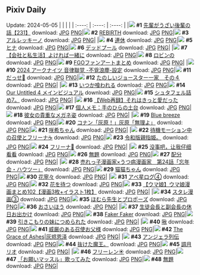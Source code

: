 ## Pixiv Daily
Update: 2024-05-05
|      |      |      |
| :----: | :----: | :----: |
|![](https://pixiv.microyu.workers.dev/c/240x480/img-master/img/2024/05/03/19/16/02/118392452_p0_master1200.jpg) **#1** [先輩がうざい後輩の話【231】](https://www.pixiv.net/artworks/118392452) download: [JPG](https://pixiv.microyu.workers.dev/img-original/img/2024/05/03/19/16/02/118392452_p0.jpg) [PNG](https://pixiv.microyu.workers.dev/img-original/img/2024/05/03/19/16/02/118392452_p0.png)|![](https://pixiv.microyu.workers.dev/c/240x480/img-master/img/2024/05/04/00/00/22/118402256_p0_master1200.jpg) **#2** [REBIRTH](https://www.pixiv.net/artworks/118402256) download: [JPG](https://pixiv.microyu.workers.dev/img-original/img/2024/05/04/00/00/22/118402256_p0.jpg) [PNG](https://pixiv.microyu.workers.dev/img-original/img/2024/05/04/00/00/22/118402256_p0.png)|![](https://pixiv.microyu.workers.dev/c/240x480/img-master/img/2024/05/04/00/00/28/118402302_p0_master1200.jpg) **#3** [アルレッキーノ](https://www.pixiv.net/artworks/118402302) download: [JPG](https://pixiv.microyu.workers.dev/img-original/img/2024/05/04/00/00/28/118402302_p0.jpg) [PNG](https://pixiv.microyu.workers.dev/img-original/img/2024/05/04/00/00/28/118402302_p0.png)|
|![](https://pixiv.microyu.workers.dev/c/240x480/img-master/img/2024/05/03/07/30/01/118377945_p0_master1200.jpg) **#4** [連休](https://www.pixiv.net/artworks/118377945) download: [JPG](https://pixiv.microyu.workers.dev/img-original/img/2024/05/03/07/30/01/118377945_p0.jpg) [PNG](https://pixiv.microyu.workers.dev/img-original/img/2024/05/03/07/30/01/118377945_p0.png)|![](https://pixiv.microyu.workers.dev/c/240x480/img-master/img/2024/05/03/00/00/07/118370203_p0_master1200.jpg) **#5** [ヒナ](https://www.pixiv.net/artworks/118370203) download: [JPG](https://pixiv.microyu.workers.dev/img-original/img/2024/05/03/00/00/07/118370203_p0.jpg) [PNG](https://pixiv.microyu.workers.dev/img-original/img/2024/05/03/00/00/07/118370203_p0.png)|![](https://pixiv.microyu.workers.dev/c/240x480/img-master/img/2024/05/04/00/21/09/118403407_p0_master1200.jpg) **#6** [デッドプール](https://www.pixiv.net/artworks/118403407) download: [JPG](https://pixiv.microyu.workers.dev/img-original/img/2024/05/04/00/21/09/118403407_p0.jpg) [PNG](https://pixiv.microyu.workers.dev/img-original/img/2024/05/04/00/21/09/118403407_p0.png)|
|![](https://pixiv.microyu.workers.dev/c/240x480/img-master/img/2024/05/03/12/00/15/118382547_p0_master1200.jpg) **#7** [【会社と私生活】よければ一緒に](https://www.pixiv.net/artworks/118382547) download: [JPG](https://pixiv.microyu.workers.dev/img-original/img/2024/05/03/12/00/15/118382547_p0.jpg) [PNG](https://pixiv.microyu.workers.dev/img-original/img/2024/05/03/12/00/15/118382547_p0.png)|![](https://pixiv.microyu.workers.dev/c/240x480/img-master/img/2024/05/03/00/34/44/118371756_p0_master1200.jpg) **#8** [ロビンの](https://www.pixiv.net/artworks/118371756) download: [JPG](https://pixiv.microyu.workers.dev/img-original/img/2024/05/03/00/34/44/118371756_p0.jpg) [PNG](https://pixiv.microyu.workers.dev/img-original/img/2024/05/03/00/34/44/118371756_p0.png)|![](https://pixiv.microyu.workers.dev/c/240x480/img-master/img/2024/05/03/17/00/21/118388876_p0_master1200.jpg) **#9** [FGOファンアートまとめ](https://www.pixiv.net/artworks/118388876) download: [JPG](https://pixiv.microyu.workers.dev/img-original/img/2024/05/03/17/00/21/118388876_p0.jpg) [PNG](https://pixiv.microyu.workers.dev/img-original/img/2024/05/03/17/00/21/118388876_p0.png)|
|![](https://pixiv.microyu.workers.dev/c/240x480/img-master/img/2024/05/03/16/10/48/118387838_p0_master1200.jpg) **#10** [2024 アークナイツ 音律聯覚 -不覓浪塵-設定](https://www.pixiv.net/artworks/118387838) download: [JPG](https://pixiv.microyu.workers.dev/img-original/img/2024/05/03/16/10/48/118387838_p0.jpg) [PNG](https://pixiv.microyu.workers.dev/img-original/img/2024/05/03/16/10/48/118387838_p0.png)|![](https://pixiv.microyu.workers.dev/c/240x480/img-master/img/2024/05/04/18/25/26/118423802_p0_master1200.jpg) **#11** [だっせ💖](https://www.pixiv.net/artworks/118423802) download: [JPG](https://pixiv.microyu.workers.dev/img-original/img/2024/05/04/18/25/26/118423802_p0.jpg) [PNG](https://pixiv.microyu.workers.dev/img-original/img/2024/05/04/18/25/26/118423802_p0.png)|![](https://pixiv.microyu.workers.dev/c/240x480/img-master/img/2024/05/04/16/54/05/118421421_p0_master1200.jpg) **#12** [たのしいジョースター一家　その４](https://www.pixiv.net/artworks/118421421) download: [JPG](https://pixiv.microyu.workers.dev/img-original/img/2024/05/04/16/54/05/118421421_p0.jpg) [PNG](https://pixiv.microyu.workers.dev/img-original/img/2024/05/04/16/54/05/118421421_p0.png)|
|![](https://pixiv.microyu.workers.dev/c/240x480/img-master/img/2024/05/03/07/21/20/118377847_p0_master1200.jpg) **#13** [いつか喰われる](https://www.pixiv.net/artworks/118377847) download: [JPG](https://pixiv.microyu.workers.dev/img-original/img/2024/05/03/07/21/20/118377847_p0.jpg) [PNG](https://pixiv.microyu.workers.dev/img-original/img/2024/05/03/07/21/20/118377847_p0.png)|![](https://pixiv.microyu.workers.dev/c/240x480/img-master/img/2024/05/03/18/48/46/118391658_p0_master1200.jpg) **#14** [Our Untitled 4 メインビジュアル](https://www.pixiv.net/artworks/118391658) download: [JPG](https://pixiv.microyu.workers.dev/img-original/img/2024/05/03/18/48/46/118391658_p0.jpg) [PNG](https://pixiv.microyu.workers.dev/img-original/img/2024/05/03/18/48/46/118391658_p0.png)|![](https://pixiv.microyu.workers.dev/c/240x480/img-master/img/2024/05/03/01/27/05/118373086_p0_master1200.jpg) **#15** [シュタフェル詰め7。](https://www.pixiv.net/artworks/118373086) download: [JPG](https://pixiv.microyu.workers.dev/img-original/img/2024/05/03/01/27/05/118373086_p0.jpg) [PNG](https://pixiv.microyu.workers.dev/img-original/img/2024/05/03/01/27/05/118373086_p0.png)|
|![](https://pixiv.microyu.workers.dev/c/240x480/img-master/img/2024/05/04/21/43/49/118430015_p0_master1200.jpg) **#16** [【Web再録】それはきっと愛だった](https://www.pixiv.net/artworks/118430015) download: [JPG](https://pixiv.microyu.workers.dev/img-original/img/2024/05/04/21/43/49/118430015_p0.jpg) [PNG](https://pixiv.microyu.workers.dev/img-original/img/2024/05/04/21/43/49/118430015_p0.png)|![](https://pixiv.microyu.workers.dev/c/240x480/img-master/img/2024/05/04/06/00/12/118409364_p0_master1200.jpg) **#17** [個人メモ：手のひらの土台](https://www.pixiv.net/artworks/118409364) download: [JPG](https://pixiv.microyu.workers.dev/img-original/img/2024/05/04/06/00/12/118409364_p0.jpg) [PNG](https://pixiv.microyu.workers.dev/img-original/img/2024/05/04/06/00/12/118409364_p0.png)|![](https://pixiv.microyu.workers.dev/c/240x480/img-master/img/2024/05/04/21/30/18/118429557_p0_master1200.jpg) **#18** [彼女の貴重なメガネ姿](https://www.pixiv.net/artworks/118429557) download: [JPG](https://pixiv.microyu.workers.dev/img-original/img/2024/05/04/21/30/18/118429557_p0.jpg) [PNG](https://pixiv.microyu.workers.dev/img-original/img/2024/05/04/21/30/18/118429557_p0.png)|
|![](https://pixiv.microyu.workers.dev/c/240x480/img-master/img/2024/05/03/00/03/07/118370585_p0_master1200.jpg) **#19** [Blue breeze](https://www.pixiv.net/artworks/118370585) download: [JPG](https://pixiv.microyu.workers.dev/img-original/img/2024/05/03/00/03/07/118370585_p0.jpg) [PNG](https://pixiv.microyu.workers.dev/img-original/img/2024/05/03/00/03/07/118370585_p0.png)|![](https://pixiv.microyu.workers.dev/c/240x480/img-master/img/2024/05/03/12/00/26/118382579_p0_master1200.jpg) **#20** [コナン「灰原！」灰原「無理よ」](https://www.pixiv.net/artworks/118382579) download: [JPG](https://pixiv.microyu.workers.dev/img-original/img/2024/05/03/12/00/26/118382579_p0.jpg) [PNG](https://pixiv.microyu.workers.dev/img-original/img/2024/05/03/12/00/26/118382579_p0.png)|![](https://pixiv.microyu.workers.dev/c/240x480/img-master/img/2024/05/03/18/45/50/118391580_p0_master1200.jpg) **#21** [咲希ちゃん](https://www.pixiv.net/artworks/118391580) download: [JPG](https://pixiv.microyu.workers.dev/img-original/img/2024/05/03/18/45/50/118391580_p0.jpg) [PNG](https://pixiv.microyu.workers.dev/img-original/img/2024/05/03/18/45/50/118391580_p0.png)|
|![](https://pixiv.microyu.workers.dev/c/240x480/img-master/img/2024/05/03/01/05/51/118372569_p0_master1200.jpg) **#22** [待機モーション中の召使とフリーナ☕️](https://www.pixiv.net/artworks/118372569) download: [JPG](https://pixiv.microyu.workers.dev/img-original/img/2024/05/03/01/05/51/118372569_p0.jpg) [PNG](https://pixiv.microyu.workers.dev/img-original/img/2024/05/03/01/05/51/118372569_p0.png)|![](https://pixiv.microyu.workers.dev/c/240x480/img-master/img/2024/05/03/19/05/19/118392166_p0_master1200.jpg) **#23** [令和版親指姫。](https://www.pixiv.net/artworks/118392166) download: [JPG](https://pixiv.microyu.workers.dev/img-original/img/2024/05/03/19/05/19/118392166_p0.jpg) [PNG](https://pixiv.microyu.workers.dev/img-original/img/2024/05/03/19/05/19/118392166_p0.png)|![](https://pixiv.microyu.workers.dev/c/240x480/img-master/img/2024/05/03/16/38/27/118388373_p0_master1200.jpg) **#24** [フリーナ🫧](https://www.pixiv.net/artworks/118388373) download: [JPG](https://pixiv.microyu.workers.dev/img-original/img/2024/05/03/16/38/27/118388373_p0.jpg) [PNG](https://pixiv.microyu.workers.dev/img-original/img/2024/05/03/16/38/27/118388373_p0.png)|
|![](https://pixiv.microyu.workers.dev/c/240x480/img-master/img/2024/05/03/01/49/17/118373585_p0_master1200.jpg) **#25** [没事吧，让我仔细看看](https://www.pixiv.net/artworks/118373585) download: [JPG](https://pixiv.microyu.workers.dev/img-original/img/2024/05/03/01/49/17/118373585_p0.jpg) [PNG](https://pixiv.microyu.workers.dev/img-original/img/2024/05/03/01/49/17/118373585_p0.png)|![](https://pixiv.microyu.workers.dev/c/240x480/img-master/img/2024/05/03/22/53/14/118399789_p0_master1200.jpg) **#26** [無題](https://www.pixiv.net/artworks/118399789) download: [JPG](https://pixiv.microyu.workers.dev/img-original/img/2024/05/03/22/53/14/118399789_p0.jpg) [PNG](https://pixiv.microyu.workers.dev/img-original/img/2024/05/03/22/53/14/118399789_p0.png)|![](https://pixiv.microyu.workers.dev/c/240x480/img-master/img/2024/05/03/20/30/02/118394659_p0_master1200.jpg) **#27** [配分](https://www.pixiv.net/artworks/118394659) download: [JPG](https://pixiv.microyu.workers.dev/img-original/img/2024/05/03/20/30/02/118394659_p0.jpg) [PNG](https://pixiv.microyu.workers.dev/img-original/img/2024/05/03/20/30/02/118394659_p0.png)|
|![](https://pixiv.microyu.workers.dev/c/240x480/img-master/img/2024/05/04/13/35/06/118417307_p0_master1200.jpg) **#28** [売れっ子漫画家×うつ病漫画家　第24話「忘年会・ハウツー」](https://www.pixiv.net/artworks/118417307) download: [JPG](https://pixiv.microyu.workers.dev/img-original/img/2024/05/04/13/35/06/118417307_p0.jpg) [PNG](https://pixiv.microyu.workers.dev/img-original/img/2024/05/04/13/35/06/118417307_p0.png)|![](https://pixiv.microyu.workers.dev/c/240x480/img-master/img/2024/05/03/17/56/01/118390201_p0_master1200.jpg) **#29** [猫猫ちゃん](https://www.pixiv.net/artworks/118390201) download: [JPG](https://pixiv.microyu.workers.dev/img-original/img/2024/05/03/17/56/01/118390201_p0.jpg) [PNG](https://pixiv.microyu.workers.dev/img-original/img/2024/05/03/17/56/01/118390201_p0.png)|![](https://pixiv.microyu.workers.dev/c/240x480/img-master/img/2024/05/03/00/03/03/118370578_p0_master1200.jpg) **#30** [花寧々](https://www.pixiv.net/artworks/118370578) download: [JPG](https://pixiv.microyu.workers.dev/img-original/img/2024/05/03/00/03/03/118370578_p0.jpg) [PNG](https://pixiv.microyu.workers.dev/img-original/img/2024/05/03/00/03/03/118370578_p0.png)|
|![](https://pixiv.microyu.workers.dev/c/240x480/img-master/img/2024/05/04/14/41/08/118418690_p0_master1200.jpg) **#31** [アベ星ログ④](https://www.pixiv.net/artworks/118418690) download: [JPG](https://pixiv.microyu.workers.dev/img-original/img/2024/05/04/14/41/08/118418690_p0.jpg) [PNG](https://pixiv.microyu.workers.dev/img-original/img/2024/05/04/14/41/08/118418690_p0.png)|![](https://pixiv.microyu.workers.dev/c/240x480/img-master/img/2024/05/04/21/40/05/118429901_p0_master1200.jpg) **#32** [花を待つ](https://www.pixiv.net/artworks/118429901) download: [JPG](https://pixiv.microyu.workers.dev/img-original/img/2024/05/04/21/40/05/118429901_p0.jpg) [PNG](https://pixiv.microyu.workers.dev/img-original/img/2024/05/04/21/40/05/118429901_p0.png)|![](https://pixiv.microyu.workers.dev/c/240x480/img-master/img/2024/05/03/00/00/30/118370336_p0_master1200.jpg) **#33** [【ウマ娘】ウマ娘漫画まとめ102【漫画3枚+イラスト1枚】](https://www.pixiv.net/artworks/118370336) download: [JPG](https://pixiv.microyu.workers.dev/img-original/img/2024/05/03/00/00/30/118370336_p0.jpg) [PNG](https://pixiv.microyu.workers.dev/img-original/img/2024/05/03/00/00/30/118370336_p0.png)|
|![](https://pixiv.microyu.workers.dev/c/240x480/img-master/img/2024/05/04/10/00/26/118412915_p0_master1200.jpg) **#34** [スタレ漫画③](https://www.pixiv.net/artworks/118412915) download: [JPG](https://pixiv.microyu.workers.dev/img-original/img/2024/05/04/10/00/26/118412915_p0.jpg) [PNG](https://pixiv.microyu.workers.dev/img-original/img/2024/05/04/10/00/26/118412915_p0.png)|![](https://pixiv.microyu.workers.dev/c/240x480/img-master/img/2024/05/04/13/28/28/118417173_p0_master1200.jpg) **#35** [ほむら先生とプロポーズ](https://www.pixiv.net/artworks/118417173) download: [JPG](https://pixiv.microyu.workers.dev/img-original/img/2024/05/04/13/28/28/118417173_p0.jpg) [PNG](https://pixiv.microyu.workers.dev/img-original/img/2024/05/04/13/28/28/118417173_p0.png)|![](https://pixiv.microyu.workers.dev/c/240x480/img-master/img/2024/05/04/21/47/12/118430136_p0_master1200.jpg) **#36** [おさいほう](https://www.pixiv.net/artworks/118430136) download: [JPG](https://pixiv.microyu.workers.dev/img-original/img/2024/05/04/21/47/12/118430136_p0.jpg) [PNG](https://pixiv.microyu.workers.dev/img-original/img/2024/05/04/21/47/12/118430136_p0.png)|
|![](https://pixiv.microyu.workers.dev/c/240x480/img-master/img/2024/05/03/19/06/27/118392063_p0_master1200.jpg) **#37** [生徒会長と副会長の休日お出かけ](https://www.pixiv.net/artworks/118392063) download: [JPG](https://pixiv.microyu.workers.dev/img-original/img/2024/05/03/19/06/27/118392063_p0.jpg) [PNG](https://pixiv.microyu.workers.dev/img-original/img/2024/05/03/19/06/27/118392063_p0.png)|![](https://pixiv.microyu.workers.dev/c/240x480/img-master/img/2024/05/03/00/00/25/118370309_p0_master1200.jpg) **#38** [Faker Faker](https://www.pixiv.net/artworks/118370309) download: [JPG](https://pixiv.microyu.workers.dev/img-original/img/2024/05/03/00/00/25/118370309_p0.jpg) [PNG](https://pixiv.microyu.workers.dev/img-original/img/2024/05/03/00/00/25/118370309_p0.png)|![](https://pixiv.microyu.workers.dev/c/240x480/img-master/img/2024/05/04/17/47/53/118422704_p0_master1200.jpg) **#39** [引きこもりの妹につめられた](https://www.pixiv.net/artworks/118422704) download: [JPG](https://pixiv.microyu.workers.dev/img-original/img/2024/05/04/17/47/53/118422704_p0.jpg) [PNG](https://pixiv.microyu.workers.dev/img-original/img/2024/05/04/17/47/53/118422704_p0.png)|
|![](https://pixiv.microyu.workers.dev/c/240x480/img-master/img/2024/05/04/02/39/08/118406810_p0_master1200.jpg) **#40** [啾](https://www.pixiv.net/artworks/118406810) download: [JPG](https://pixiv.microyu.workers.dev/img-original/img/2024/05/04/02/39/08/118406810_p0.jpg) [PNG](https://pixiv.microyu.workers.dev/img-original/img/2024/05/04/02/39/08/118406810_p0.png)|![](https://pixiv.microyu.workers.dev/c/240x480/img-master/img/2024/05/03/21/15/56/118396297_p0_master1200.jpg) **#41** [威厳のある召使お父様](https://www.pixiv.net/artworks/118396297) download: [JPG](https://pixiv.microyu.workers.dev/img-original/img/2024/05/03/21/15/56/118396297_p0.jpg) [PNG](https://pixiv.microyu.workers.dev/img-original/img/2024/05/03/21/15/56/118396297_p0.png)|![](https://pixiv.microyu.workers.dev/c/240x480/img-master/img/2024/05/03/01/08/45/118372644_p0_master1200.jpg) **#42** [The Grace of Ashes|灰烬恩泽](https://www.pixiv.net/artworks/118372644) download: [JPG](https://pixiv.microyu.workers.dev/img-original/img/2024/05/03/01/08/45/118372644_p0.jpg) [PNG](https://pixiv.microyu.workers.dev/img-original/img/2024/05/03/01/08/45/118372644_p0.png)|
|![](https://pixiv.microyu.workers.dev/c/240x480/img-master/img/2024/05/03/14/43/56/118385965_p0_master1200.jpg) **#43** [アンジェラ列伝](https://www.pixiv.net/artworks/118385965) download: [JPG](https://pixiv.microyu.workers.dev/img-original/img/2024/05/03/14/43/56/118385965_p0.jpg) [PNG](https://pixiv.microyu.workers.dev/img-original/img/2024/05/03/14/43/56/118385965_p0.png)|![](https://pixiv.microyu.workers.dev/c/240x480/img-master/img/2024/05/04/16/38/28/118408068_p0_master1200.jpg) **#44** [抜けた魔王。](https://www.pixiv.net/artworks/118408068) download: [JPG](https://pixiv.microyu.workers.dev/img-original/img/2024/05/04/16/38/28/118408068_p0.jpg) [PNG](https://pixiv.microyu.workers.dev/img-original/img/2024/05/04/16/38/28/118408068_p0.png)|![](https://pixiv.microyu.workers.dev/c/240x480/img-master/img/2024/05/03/16/23/19/118388071_p0_master1200.jpg) **#45** [調月リオ](https://www.pixiv.net/artworks/118388071) download: [JPG](https://pixiv.microyu.workers.dev/img-original/img/2024/05/03/16/23/19/118388071_p0.jpg) [PNG](https://pixiv.microyu.workers.dev/img-original/img/2024/05/03/16/23/19/118388071_p0.png)|
|![](https://pixiv.microyu.workers.dev/c/240x480/img-master/img/2024/05/04/00/00/42/118402371_p0_master1200.jpg) **#46** [フリーレン☀️](https://www.pixiv.net/artworks/118402371) download: [JPG](https://pixiv.microyu.workers.dev/img-original/img/2024/05/04/00/00/42/118402371_p0.jpg) [PNG](https://pixiv.microyu.workers.dev/img-original/img/2024/05/04/00/00/42/118402371_p0.png)|![](https://pixiv.microyu.workers.dev/c/240x480/img-master/img/2024/05/03/23/35/44/118401320_p0_master1200.jpg) **#47** [「お願いマッスル」歌ってみた](https://www.pixiv.net/artworks/118401320) download: [JPG](https://pixiv.microyu.workers.dev/img-original/img/2024/05/03/23/35/44/118401320_p0.jpg) [PNG](https://pixiv.microyu.workers.dev/img-original/img/2024/05/03/23/35/44/118401320_p0.png)|![](https://pixiv.microyu.workers.dev/c/240x480/img-master/img/2024/05/03/16/22/47/118388059_p0_master1200.jpg) **#48** [無題](https://www.pixiv.net/artworks/118388059) download: [JPG](https://pixiv.microyu.workers.dev/img-original/img/2024/05/03/16/22/47/118388059_p0.jpg) [PNG](https://pixiv.microyu.workers.dev/img-original/img/2024/05/03/16/22/47/118388059_p0.png)|
